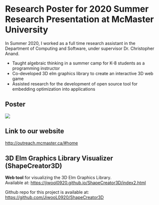 # Research Poster for 2020 Summer Research Presentation at McMaster University   
In Summer 2020, I worked as a full time research assistant in the Department of Computing and Software, under supervisor Dr. Christopher Anand.  
  
* Taught algebraic thinking in a summer camp for K-8 students as a programming instructor  
*  Co-developed 3D elm graphics library to create an interactive 3D web game  
* Assisted research for the development of open source tool for embedding optimization into applications  

## Poster  
![](./poster.png)  

## Link to our website  
http://outreach.mcmaster.ca/#home

## 3D Elm Graphics Library Visualizer (ShapeCreator3D)
**Web tool** for visualizing the 3D Elm Graphics Library.     
Available at:
https://jiwool0920.github.io/ShapeCreator3D/index2.html  
  
Github repo for this project is available at: https://github.com/JiwooL0920/ShapeCreator3D
